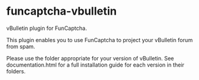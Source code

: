funcaptcha-vbulletin
====================

vBulletin plugin for FunCaptcha.

This plugin enables you to use FunCaptcha to project your vBulletin forum from spam.

Please use the folder appropriate for your version of vBulletin. See documentation.html for a full installation guide for each version in their folders.